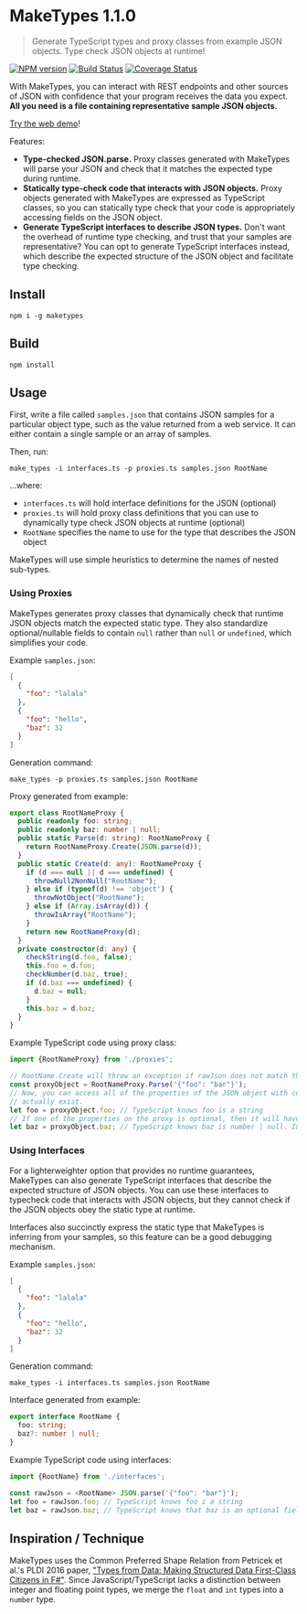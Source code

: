 # MakeTypes 1.1.0
> Generate TypeScript types and proxy classes from example JSON objects. Type check JSON objects at runtime!

[![NPM version](https://badge.fury.io/js/maketypes.svg)](http://badge.fury.io/js/maketypes)
[![Build Status](https://travis-ci.org/jvilk/MakeTypes.svg?branch=master)](https://travis-ci.org/jvilk/MakeTypes)
[![Coverage Status](https://coveralls.io/repos/github/jvilk/MakeTypes/badge.svg?branch=master)](https://coveralls.io/github/jvilk/MakeTypes?branch=master)

With MakeTypes, you can interact with REST endpoints and other sources of JSON with confidence that
your program receives the data you expect. **All you need is a file containing representative sample JSON objects.**

[Try the web demo](http://jvilk.com/MakeTypes/)!

Features:

* **Type-checked JSON.parse.** Proxy classes generated with MakeTypes will parse your JSON and check that it matches the expected type during runtime.
* **Statically type-check code that interacts with JSON objects.** Proxy objects generated with MakeTypes are expressed as TypeScript classes, so you can statically type check that your code is appropriately accessing fields on the JSON object.
* **Generate TypeScript interfaces to describe JSON types.** Don't want the overhead of runtime type checking, and trust that your samples are representative? You can opt to generate TypeScript interfaces instead, which describe the expected structure of the JSON object and facilitate type checking.


## Install

    npm i -g maketypes

## Build

    npm install

## Usage

First, write a file called `samples.json` that contains JSON samples for a particular object type, such as the value returned from a web service. It can either contain a single sample or an array of samples.

Then, run:

    make_types -i interfaces.ts -p proxies.ts samples.json RootName

...where:

* `interfaces.ts` will hold interface definitions for the JSON (optional)
* `proxies.ts` will hold proxy class definitions that you can use to dynamically type check JSON objects at runtime (optional)
* `RootName` specifies the name to use for the type that describes the JSON object

MakeTypes will use simple heuristics to determine the names of nested sub-types.

### Using Proxies

MakeTypes generates proxy classes that dynamically check that runtime JSON objects match the expected static type.
They also standardize optional/nullable fields to contain `null` rather than `null` or `undefined`, which simplifies
your code.

Example `samples.json`:

```json
[
  {
    "foo": "lalala"
  },
  {
    "foo": "hello",
    "baz": 32
  }
]
```

Generation command:

    make_types -p proxies.ts samples.json RootName

Proxy generated from example:

```typescript
export class RootNameProxy {
  public readonly foo: string;
  public readonly baz: number | null;
  public static Parse(d: string): RootNameProxy {
    return RootNameProxy.Create(JSON.parse(d));
  }
  public static Create(d: any): RootNameProxy {
    if (d === null || d === undefined) {
      throwNull2NonNull("RootName");
    } else if (typeof(d) !== 'object') {
      throwNotObject("RootName");
    } else if (Array.isArray(d)) {
      throwIsArray("RootName");
    }
    return new RootNameProxy(d);
  }
  private constructor(d: any) {
    checkString(d.foo, false);
    this.foo = d.foo;
    checkNumber(d.baz, true);
    if (d.baz === undefined) {
      d.baz = null;
    }
    this.baz = d.baz;
  }
}
```

Example TypeScript code using proxy class:

```typescript
import {RootNameProxy} from './proxies';

// RootName.Create will throw an exception if rawJson does not match the type of RootName.
const proxyObject = RootNameProxy.Parse('{"foo": "bar"}');
// Now, you can access all of the properties of the JSON object with confidence that they
// actually exist.
let foo = proxyObject.foo; // TypeScript knows foo is a string
// If one of the properties on the proxy is optional, then it will have a null value.
let baz = proxyObject.baz; // TypeScript knows baz is number | null. In this case, it will be null.
```

### Using Interfaces

For a lighterweighter option that provides no runtime guarantees, MakeTypes can also generate TypeScript interfaces that describe the expected structure of
JSON objects. You can use these interfaces to typecheck code that interacts with JSON objects, but they cannot check if the JSON objects obey the static
type at runtime.

Interfaces also succinctly express the static type that MakeTypes is inferring from your samples, so this feature can be a good debugging mechanism.

Example `samples.json`:

```json
[
  {
    "foo": "lalala"
  },
  {
    "foo": "hello",
    "baz": 32
  }
]
```

Generation command:

    make_types -i interfaces.ts samples.json RootName

Interface generated from example:

```typescript
export interface RootName {
  foo: string;
  baz?: number | null;
}
```

Example TypeScript code using interfaces:

```typescript
import {RootName} from './interfaces';

const rawJson = <RootName> JSON.parse('{"foo": "bar"}');
let foo = rawJson.foo; // TypeScript knows foo i a string
let baz = rawJson.baz; // TypeScript knows that baz is an optional field that may not be there.
```

## Inspiration / Technique

MakeTypes uses the Common Preferred Shape Relation from Petricek et al.'s PLDI 2016 paper, ["Types from Data: Making Structured Data First-Class Citizens in F#"](https://dl.acm.org/citation.cfm?id=2908115).
Since JavaScript/TypeScript lacks a distinction between integer and floating point types, we merge the `float` and `int` types into a `number` type.
